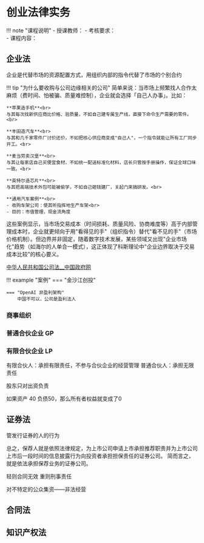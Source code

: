 # 创业法律实务

!!! note "课程说明"
    - 授课教师：<brs>
    - 考核要求：<br>
    - 课程内容：<br>


## 企业法

企业是代替市场的资源配置方式，用组织内部的指令代替了市场的个别合约


!!! tip "为什么要收购与公司边缘相关的公司"
    简单来说：当市场上频繁找人合作太麻烦（费时间、怕被骗、质量难控制），企业就会选择「自己人办事」。比如：

    **苹果造手机**<br>
    与其每次找新供应商比价格、验质量，不如自己建专属生产线，直接下命令生产需要的零件。<br>

    **丰田造汽车**<br>
    与其和几千家零件厂讨价还价，不如把核心供应商变成"自己人"，一个指令就能让所有工厂同步开工。<br>

    **麦当劳卖汉堡**<br>
    与其让每家店自己买便宜食材，不如统一配送标准化材料，店长只管按手册操作，保证全球口味一致。<br>

    **英特尔造芯片**<br>
    与其把高端技术外包可能被偷学，不如自己砸钱建厂，关起门来搞研发。<br>

    **通用汽车案例**<br>
    - 收购车架公司：使其听指挥地生产车架<br>
    - 目的：市值管理，现金流角度

这些案例显示，当市场交易成本（时间损耗、质量风险、协商难度等）高于内部管理成本时，企业就更倾向于用"看得见的手"（组织指令）替代"看不见的手"（市场价格机制）。但边界并非固定，随着数字技术发展，某些领域又出现"企业市场化"趋势（如海尔的人单合一模式），这正体现了科斯理论中"企业边界取决于交易成本比较"的核心要义。

<a href="https://www.gov.cn/yaowen/liebiao/202312/content_6923395.htm" target="_blank">中华人民共和国公司法__中国政府网</a>

!!! example "案例"
    === "金沙江创投"

    === "OpenAI 非盈利架构"
        中国不可以，公司是盈利法人
### 商事组织


### 普通合伙企业 GP

### 有限合伙企业 LP
有限合伙人：承担有限责任，不参与合伙企业的经营管理
普通合伙人：承担无限责任


股东只对出资负责

如果资产 40 负债50，那么所有者权益就变成了0

## 证券法

管发行证券的人的行为

总之，保荐人就是依照法律规定，为上市公司申请上市承担推荐职责并为上市公司上市后一段时间的信息披露行为向投资者承担担保责任的证券公司。 简而言之，就是依法承担保荐业务的证券公司。


轻则合同无效
重则刑事责任

对不特定的公众集资——非法经营

## 合同法

## 知识产权法


